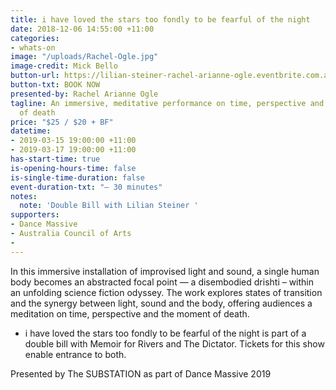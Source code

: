 ```yaml
---
title: i have loved the stars too fondly to be fearful of the night
date: 2018-12-06 14:55:00 +11:00
categories:
- whats-on
image: "/uploads/Rachel-Ogle.jpg"
image-credit: Mick Bello
button-url: https://lilian-steiner-rachel-arianne-ogle.eventbrite.com.au
button-txt: BOOK NOW
presented-by: Rachel Arianne Ogle
tagline: An immersive, meditative performance on time, perspective and the moment
  of death
price: "$25 / $20 + BF"
datetime:
- 2019-03-15 19:00:00 +11:00
- 2019-03-17 19:00:00 +11:00
has-start-time: true
is-opening-hours-time: false
is-single-time-duration: false
event-duration-txt: "– 30 minutes"
notes:
  note: 'Double Bill with Lilian Steiner '
supporters:
- Dance Massive
- Australia Council of Arts
- 
---
```


In this immersive installation of improvised light and sound, a single human body becomes an abstracted focal point — a disembodied drishti – within an unfolding science fiction odyssey. The work explores states of transition and the synergy between light, sound and the body, offering audiences a meditation on time, perspective and the moment of death.

* i have loved the stars too fondly to be fearful of the night is part of a double bill with Memoir for Rivers and The Dictator. Tickets for this show enable entrance to both.

Presented by The SUBSTATION as part of Dance Massive 2019